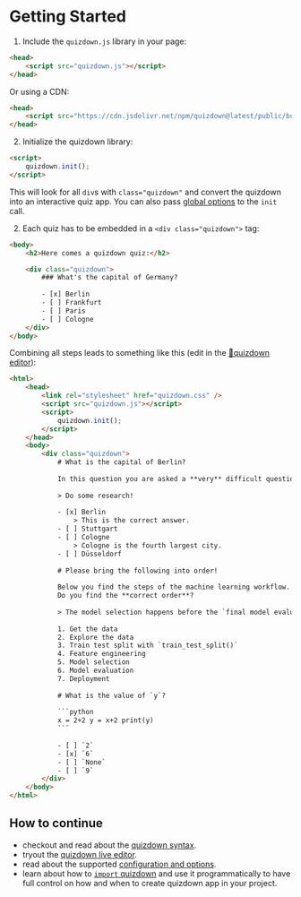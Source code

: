 # Getting Started

1. Include the `quizdown.js` library in your page:

```html
<head>
    <script src="quizdown.js"></script>
</head>
```

Or using a CDN:

```html
<head>
    <script src="https://cdn.jsdelivr.net/npm/quizdown@latest/public/build/quizdown.js"></script>
</head>
```

2. Initialize the quizdown library:

```html
<script>
    quizdown.init();
</script>
```

This will look for all `div`s with `class="quizdown"` and convert the quizdown into an interactive quiz app.
You can also pass [global options](./options.md) to the `init` call.


2. Each quiz has to be embedded in a `<div class="quizdown">` tag:

```html
<body>
    <h2>Here comes a quizdown quiz:</h2>

    <div class="quizdown">
        ### What's the capital of Germany? 
        
        - [x] Berlin 
        - [ ] Frankfurt 
        - [ ] Paris 
        - [ ] Cologne
    </div>
</body>
```

Combining all steps leads to something like this (edit in the [🚀quizdown editor](https://cncfacademy.github.io/quizdown-live-editor/?code=%23%20What%20is%20the%20capital%20of%20Berlin%3F%20%0A%0AIn%20this%20question%20you%20are%20asked%20a%20**very**%20difficult%20question.%20%0A%0A%3E%20Do%20some%20research!%20%0A%0A-%20%5Bx%5D%20Berlin%0A%20%20%20%20%3E%20This%20is%20the%20correct%20answer.%20%0A-%20%5B%20%5D%20Stuttgart%20%0A-%20%5B%20%5D%20Cologne%20%0A%20%20%20%20%3E%20Cologne%20is%20the%20fourth%20largest%20city.%20%0A-%20%5B%20%5D%20D%C3%BCsseldorf%20%0A%0A%23%20Please%20bring%20the%20following%20into%20order!%20%0A%0ABelow%20you%20find%20the%20steps%20of%20the%20machine%20learning%20workflow.%20%0ADo%20you%20find%20the%20**correct%20order**%3F%20%0A%0A%3E%20The%20model%20selection%20happens%20before%20the%20%60final%20model%20evaluaton%60!%20%0A%0A1.%20Get%20the%20data%20%0A2.%20Explore%20the%20data%20%0A3.%20Train%20test%20split%20with%20%60train_test_split()%60%20%0A4.%20Feature%20engineering%20%0A5.%20Model%20selection%20%0A6.%20Model%20evaluation%20%0A7.%20Deployment%20%0A%0A%23%20What%20is%20the%20value%20of%20%60y%60%3F%20%0A%0A%60%60%60python%0Ax%20%3D%202%2B2%20y%20%3D%20x%2B2%20print(y)%20%0A%60%60%60%20%0A%0A-%20%5B%20%5D%20%602%60%20%0A-%20%5Bx%5D%20%606%60%20%0A-%20%5B%20%5D%20%60None%60%20%0A-%20%5B%20%5D%20%609%60)):

````html
<html>
    <head>
        <link rel="stylesheet" href="quizdown.css" />
        <script src="quizdown.js"></script>
        <script>
            quizdown.init();
        </script>
    </head>
    <body>
        <div class="quizdown">
            # What is the capital of Berlin? 
            
            In this question you are asked a **very** difficult question. 
            
            > Do some research! 
            
            - [x] Berlin
                > This is the correct answer. 
            - [ ] Stuttgart 
            - [ ] Cologne 
                > Cologne is the fourth largest city. 
            - [ ] Düsseldorf 
            
            # Please bring the following into order! 
            
            Below you find the steps of the machine learning workflow. 
            Do you find the **correct order**? 
            
            > The model selection happens before the `final model evaluation`!
            
            1. Get the data 
            2. Explore the data 
            3. Train test split with `train_test_split()` 
            4. Feature engineering 
            5. Model selection 
            6. Model evaluation 
            7. Deployment 
            
            # What is the value of `y`? 
            
            ```python
            x = 2+2 y = x+2 print(y) 
            ``` 
            
            - [ ] `2` 
            - [x] `6` 
            - [ ] `None` 
            - [ ] `9`
        </div>
    </body>
</html>
````

## How to continue

- checkout and read about the [quizdown syntax](./syntax.md).
- tryout the [quizdown live editor](https://bonartm.github.io/quizdown-live-editor/).
- read about the supported [configuration and options](options.md).
- learn about how to [`import` quizdown](./module_import.md) and use it programmatically to have full control on how and when to create quizdown app in your project. 
